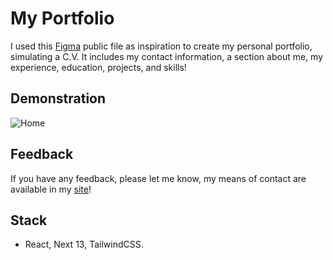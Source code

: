 
# My Portfolio

I used this [Figma](https://www.figma.com/file/AkKUNqdmv3NulxKYEf54cT/Minimal-CV%2FResume-template-1.0-(Community)?type=design&node-id=0%3A1&mode=design&t=EFEwrRh5ywp79iRT-1) public file as inspiration to create my personal portfolio, simulating a C.V. It includes my contact information, a section about me, my experience, education, projects, and skills!
## Demonstration

![Home](https://media1.giphy.com/media/v1.Y2lkPTc5MGI3NjExenRxMGFnaHRlem1rb3dmb3Q0MnJ4ajB3ZnhydXkyN2RwazFteWFubyZlcD12MV9pbnRlcm5hbF9naWZfYnlfaWQmY3Q9Zw/AQHs1KpypwrR3kR01f/giphy.gif)
## Feedback

If you have any feedback, please let me know, my means of contact are available in my [site](https://helioportfolio.vercel.app/)!


## Stack

- React, Next 13, TailwindCSS.

